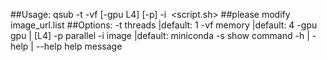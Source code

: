 ##Usage:
qsub -t <threads> -vf <memory> [-gpu L4] [-p] -i <image> <script.sh>
##please modify image_url.list
##Options:
-t threads |default: 1
-vf memory |default: 4
-gpu gpu | [L4]
-p parallel
-i image |default: miniconda
-s show command
-h | -help | --help help message
